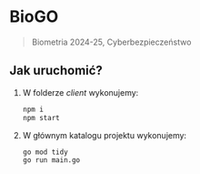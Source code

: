 # BioGO
> Biometria 2024-25, Cyberbezpieczeństwo

## Jak uruchomić?

1. W folderze *client* wykonujemy:
   ```bash
   npm i
   npm start
   ```
2. W głównym katalogu projektu wykonujemy:
   ```bash
   go mod tidy
   go run main.go
   ```
